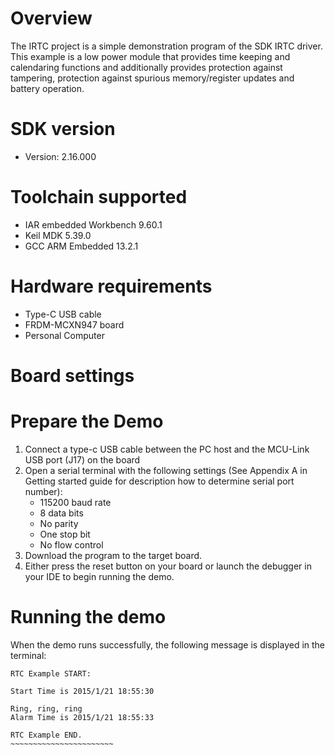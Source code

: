 Overview
========

The IRTC project is a simple demonstration program of the SDK IRTC driver.
This example is a low power module that provides time keeping and calendaring functions and additionally provides
protection against tampering, protection against spurious memory/register updates and battery operation.

SDK version
===========
- Version: 2.16.000

Toolchain supported
===================
- IAR embedded Workbench  9.60.1
- Keil MDK  5.39.0
- GCC ARM Embedded  13.2.1

Hardware requirements
=====================
- Type-C USB cable
- FRDM-MCXN947 board
- Personal Computer

Board settings
==============

Prepare the Demo
================
1.  Connect a type-c USB cable between the PC host and the MCU-Link USB port (J17) on the board
2.  Open a serial terminal with the following settings (See Appendix A in Getting started guide for description how to determine serial port number):
    - 115200 baud rate
    - 8 data bits
    - No parity
    - One stop bit
    - No flow control
3.  Download the program to the target board.
4.  Either press the reset button on your board or launch the debugger in your IDE to begin running the demo.

Running the demo
================
When the demo runs successfully, the following message is displayed in the terminal:
~~~~~~~~~~~~~~~~~~~~~~~~
RTC Example START:

Start Time is 2015/1/21 18:55:30

Ring, ring, ring
Alarm Time is 2015/1/21 18:55:33

RTC Example END.
~~~~~~~~~~~~~~~~~~~~~~~
